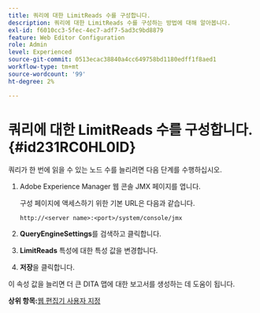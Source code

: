 ```yaml
---
title: 쿼리에 대한 LimitReads 수를 구성합니다.
description: 쿼리에 대한 LimitReads 수를 구성하는 방법에 대해 알아봅니다.
exl-id: f6010cc3-5fec-4ec7-adf7-5ad3c9bd8879
feature: Web Editor Configuration
role: Admin
level: Experienced
source-git-commit: 0513ecac38840a4cc649758bd1180edff1f8aed1
workflow-type: tm+mt
source-wordcount: '99'
ht-degree: 2%

---
```


# 쿼리에 대한 LimitReads 수를 구성합니다. {#id231RC0HL0ID}

쿼리가 한 번에 읽을 수 있는 노드 수를 늘리려면 다음 단계를 수행하십시오.

1. Adobe Experience Manager 웹 콘솔 JMX 페이지를 엽니다.

   구성 페이지에 액세스하기 위한 기본 URL은 다음과 같습니다.

   ```http
   http://<server name>:<port>/system/console/jmx
   ```

1. **QueryEngineSettings**&#x200B;를 검색하고 클릭합니다.

1. **LimitReads** 특성에 대한 특성 값을 변경합니다.

1. **저장**&#x200B;을 클릭합니다.


이 속성 값을 늘리면 더 큰 DITA 맵에 대한 보고서를 생성하는 데 도움이 됩니다.

**상위 항목:**[&#x200B;웹 편집기 사용자 지정](conf-web-editor.md)
